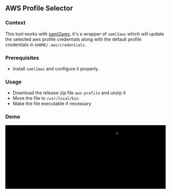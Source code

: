## AWS Profile Selector

### Context

This tool works with [saml2aws](https://github.com/Versent/saml2aws), it's a wrapper of `saml2aws` which will update the selected aws profile credentials along with the default profile credentials in `$HOME/.aws/credentials`.

### Prerequisites

- Install `saml2aws` and configure it properly.

### Usage

- Download the release zip file `aws-profile` and unzip it
- Move the file to `/usr/local/bin`
- Make the file executable if necessary

### Demo

![](aws-profile-demo.gif)
